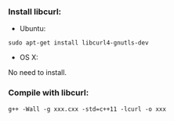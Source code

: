 ### Install libcurl:

* Ubuntu:

```
sudo apt-get install libcurl4-gnutls-dev
```

* OS X:

No need to install.

### Compile with libcurl:

```
g++ -Wall -g xxx.cxx -std=c++11 -lcurl -o xxx
```
